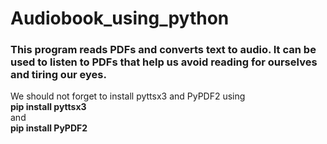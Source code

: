 # Audiobook_using_python

### This program reads PDFs and converts text to audio. It can be used to listen to PDFs that help us avoid reading for ourselves and tiring our eyes.

We should not forget to install pyttsx3 and PyPDF2 using  
**pip install pyttsx3**  
and  
**pip install PyPDF2**

